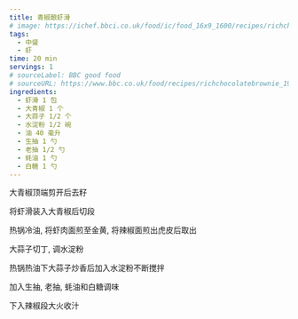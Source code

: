 ```yaml
---
title: 青椒酿虾滑
# image: https://ichef.bbci.co.uk/food/ic/food_16x9_1600/recipes/richchocolatebrownie_1933_16x9.jpg
tags:
  - 中餐
  - 虾
time: 20 min
servings: 1
# sourceLabel: BBC good food
# sourceURL: https://www.bbc.co.uk/food/recipes/richchocolatebrownie_1933/
ingredients:
  - 虾滑 1 包
  - 大青椒 1 个
  - 大蒜子 1/2 个
  - 水淀粉 1/2 碗
  - 油 40 毫升
  - 生抽 1 勺
  - 老抽 1/2 勺
  - 蚝油 1 勺
  - 白糖 1 勺
---
```


大青椒顶端剪开后去籽

将虾滑装入大青椒后切段

热锅冷油, 将虾肉面煎至金黄, 将辣椒面煎出虎皮后取出

大蒜子切丁, 调水淀粉

热锅热油下大蒜子炒香后加入水淀粉不断搅拌

加入生抽, 老抽, 蚝油和白糖调味

下入辣椒段大火收汁